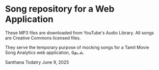 # Song repository for a Web Application

These MP3 files are downloaded from YouTube's Audio Library.
All songs are Creative Commons licensed files.

They serve the temporary purpose of mocking songs for a Tamil Movie Song Analytics web application, தேடல்.

Santhana Todatry
June 9, 2025
